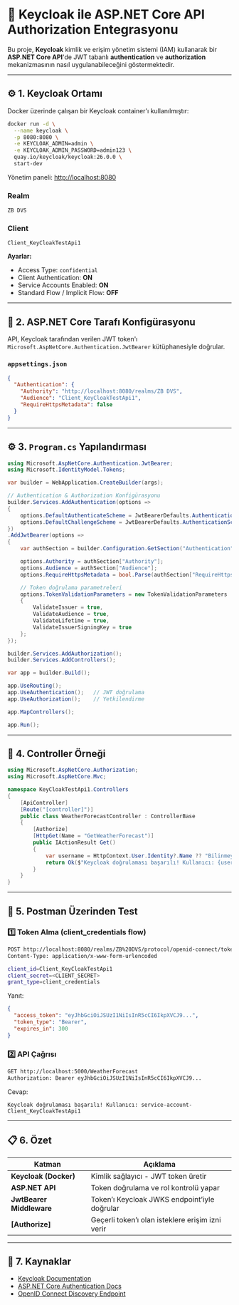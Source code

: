 # 🔑 Keycloak ile ASP.NET Core API Authorization Entegrasyonu

Bu proje, **Keycloak** kimlik ve erişim yönetim sistemi (IAM) kullanarak bir **ASP.NET Core API**'de JWT tabanlı **authentication** ve **authorization** mekanizmasının nasıl uygulanabileceğini göstermektedir.

---

## ⚙️ 1. Keycloak Ortamı

Docker üzerinde çalışan bir Keycloak container'ı kullanılmıştır:

```bash
docker run -d \
  --name keycloak \
  -p 8080:8080 \
  -e KEYCLOAK_ADMIN=admin \
  -e KEYCLOAK_ADMIN_PASSWORD=admin123 \
  quay.io/keycloak/keycloak:26.0.0 \
  start-dev
```

Yönetim paneli: [http://localhost:8080](http://localhost:8080)

### Realm

`ZB DVS`

### Client

`Client_KeyCloakTestApi1`

**Ayarlar:**

* Access Type: `confidential`
* Client Authentication: **ON**
* Service Accounts Enabled: **ON**
* Standard Flow / Implicit Flow: **OFF**

---

## 🔌 2. ASP.NET Core Tarafı Konfigürasyonu

API, Keycloak tarafından verilen JWT token'ı `Microsoft.AspNetCore.Authentication.JwtBearer` kütüphanesiyle doğrular.

### `appsettings.json`

```json
{
  "Authentication": {
    "Authority": "http://localhost:8080/realms/ZB DVS",
    "Audience": "Client_KeyCloakTestApi1",
    "RequireHttpsMetadata": false
  }
}
```

---

## ⚙️ 3. `Program.cs` Yapılandırması

```csharp
using Microsoft.AspNetCore.Authentication.JwtBearer;
using Microsoft.IdentityModel.Tokens;

var builder = WebApplication.CreateBuilder(args);

// Authentication & Authorization Konfigürasyonu
builder.Services.AddAuthentication(options =>
{
    options.DefaultAuthenticateScheme = JwtBearerDefaults.AuthenticationScheme;
    options.DefaultChallengeScheme = JwtBearerDefaults.AuthenticationScheme;
})
.AddJwtBearer(options =>
{
    var authSection = builder.Configuration.GetSection("Authentication");

    options.Authority = authSection["Authority"];
    options.Audience = authSection["Audience"];
    options.RequireHttpsMetadata = bool.Parse(authSection["RequireHttpsMetadata"] ?? "false");

    // Token doğrulama parametreleri
    options.TokenValidationParameters = new TokenValidationParameters
    {
        ValidateIssuer = true,
        ValidateAudience = true,
        ValidateLifetime = true,
        ValidateIssuerSigningKey = true
    };
});

builder.Services.AddAuthorization();
builder.Services.AddControllers();

var app = builder.Build();

app.UseRouting();
app.UseAuthentication();   // JWT doğrulama
app.UseAuthorization();    // Yetkilendirme

app.MapControllers();

app.Run();
```

---

## 🧠 4. Controller Örneği

```csharp
using Microsoft.AspNetCore.Authorization;
using Microsoft.AspNetCore.Mvc;

namespace KeyCloakTestApi1.Controllers
{
    [ApiController]
    [Route("[controller]")]
    public class WeatherForecastController : ControllerBase
    {
        [Authorize]
        [HttpGet(Name = "GetWeatherForecast")]
        public IActionResult Get()
        {
            var username = HttpContext.User.Identity?.Name ?? "Bilinmeyen";
            return Ok($"Keycloak doğrulaması başarılı! Kullanıcı: {username}");
        }
    }
}
```

---

## 🤟 5. Postman Üzerinden Test

### 1️⃣ Token Alma (client_credentials flow)

```bash
POST http://localhost:8080/realms/ZB%20DVS/protocol/openid-connect/token
Content-Type: application/x-www-form-urlencoded

client_id=Client_KeyCloakTestApi1
client_secret=<CLIENT_SECRET>
grant_type=client_credentials
```

Yanıt:

```json
{
  "access_token": "eyJhbGciOiJSUzI1NiIsInR5cCI6IkpXVCJ9...",
  "token_type": "Bearer",
  "expires_in": 300
}
```

### 2️⃣ API Çağrısı

```bash
GET http://localhost:5000/WeatherForecast
Authorization: Bearer eyJhbGciOiJSUzI1NiIsInR5cCI6IkpXVCJ9...
```

Cevap:

```
Keycloak doğrulaması başarılı! Kullanıcı: service-account-Client_KeyCloakTestApi1
```

---

## 📋 6. Özet

| Katman                   | Açıklama                                         |
| ------------------------ | ------------------------------------------------ |
| **Keycloak (Docker)**    | Kimlik sağlayıcı - JWT token üretir              |
| **ASP.NET API**          | Token doğrulama ve rol kontrolü yapar            |
| **JwtBearer Middleware** | Token’ı Keycloak JWKS endpoint’iyle doğrular     |
| **[Authorize]**          | Geçerli token’ı olan isteklere erişim izni verir |

---

## 🚀 7. Kaynaklar

* [Keycloak Documentation](https://www.keycloak.org/documentation)
* [ASP.NET Core Authentication Docs](https://learn.microsoft.com/en-us/aspnet/core/security/authentication/jwt)
* [OpenID Connect Discovery Endpoint](http://localhost:8080/realms/ZB%20DVS/.well-known/openid-configuration)
